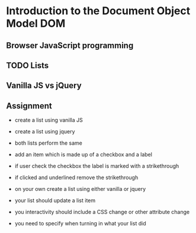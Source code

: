 # Introduction to the Document Object Model DOM
## Browser JavaScript programming

## TODO Lists

## Vanilla JS vs jQuery

## Assignment
 - create a list using vanilla JS
 - create a list using jquery
 - both lists perform the same
  - add an item which is made up of a checkbox and a label
  - if user check the checkbox the label is marked with a strikethrough
  - if clicked and underlined remove the strikethrough

 - on  your own create a list using either vanilla or jquery
 - your list should update a list item
 - you interactivity should include a CSS change or other attribute change
 - you need to specify when turning in what your list did
